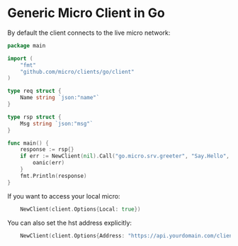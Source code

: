 # Generic Micro Client in Go

By default the client connects to the live micro network:

```go
package main

import (
    "fmt"
    "github.com/micro/clients/go/client"
)

type req struct {
	Name string `json:"name"`
}

type rsp struct {
	Msg string `json:"msg"`
}

func main() {
   	response := rsp{}
	if err := NewClient(nil).Call("go.micro.srv.greeter", "Say.Hello", req{Name: "John"}, &response); err != nil {
		oanic(err)
	}
	fmt.Println(response)
}
```

If you want to access your local micro:

```go
    NewClient(client.Options{Local: true})
```

You can also set the hst address explicitly:

```go
    NewClient(client.Options{Address: "https://api.yourdomain.com/client"})
```